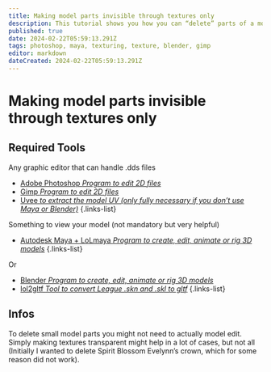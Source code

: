 ```yaml
---
title: Making model parts invisible through textures only
description: This tutorial shows you how you can “delete” parts of a model/skin without having to actually 3D-edit it just by editing it in Photoshop or Gimp.
published: true
date: 2024-02-22T05:59:13.291Z
tags: photoshop, maya, texturing, texture, blender, gimp
editor: markdown
dateCreated: 2024-02-22T05:59:13.291Z
---
```


# Making model parts invisible through textures only
## Required Tools
 Any graphic editor that can handle .dds files
-   [Adobe Photoshop *Program to edit 2D files*](/core-guides/tools/adobe/photoshop)
-   [Gimp *Program to edit 2D files*](/core-guides/tools/gimp)
-   [Uvee *to extract the model UV (only fully necessary if you don’t use Maya or Blender)*](https://github.com/tarngaina/uvee)
{.links-list}

Something to view your model (not mandatory but very helpful)

-   [Autodesk Maya + LoLmaya *Program to create, edit, animate or rig 3D models*](/core-guides/tools/maya)
{.links-list}

Or 

-   [Blender *Program to create, edit, animate or rig 3D models*](/core-guides/tools/blender)
-   [lol2gltf *Tool to convert League .skn and .skl to gltf*](/core-guides/tools/lol2gltf)
{.links-list}

## Infos
To delete small model parts you might not need to actually model edit. Simply making textures transparent might help in a lot of cases, but not all (Initially I wanted to delete Spirit Blossom Evelynn’s crown, which for some reason did not work).
